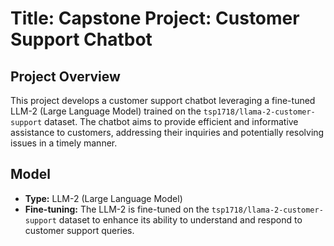 # Title: Capstone Project: Customer Support Chatbot

## Project Overview

This project develops a customer support chatbot leveraging a fine-tuned LLM-2 (Large Language Model) trained on the `tsp1718/llama-2-customer-support` dataset. The chatbot aims to provide efficient and informative assistance to customers, addressing their inquiries and potentially resolving issues in a timely manner.


## Model

* **Type:** LLM-2 (Large Language Model)
* **Fine-tuning:** The LLM-2 is fine-tuned on the `tsp1718/llama-2-customer-support` dataset to enhance its ability to understand and respond to customer support queries.
